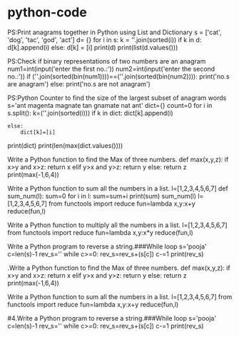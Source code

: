 # python-code
PS:Print anagrams together in Python using List and Dictionary
s = ['cat', 'dog', 'tac', 'god', 'act']
d= {}
for i in s:
    k = ''.join(sorted(i))
    if k in d:
        d[k].append(i)
    else:
        d[k] = [i]
print(d)
print(list(d.values())) 

PS:Check if binary representations of two numbers are an anagram
num1=int(input('enter the first no.:'))
num2=int(input('enter the second no.:'))
if (''.join(sorted(bin(num1))))==(''.join(sorted(bin(num2)))):
    print('no.s are anagram')
else:
    print('no.s are not anagram')
    
PS:Python Counter to find the size of the largest subset of anagram words
 s='ant magenta magnate tan gnamate nat ant'
dict={}
count=0
for i in s.split():
    k=(''.join(sorted(i)))
    if k in dict:
        dict[k].append(i)
        
    else:
        dict[k]=[i]
print(dict)
print(len(max(dict.values())))

Write a Python function to find the Max of three numbers.
def max(x,y,z):
    if x>y and x>z:
        return x
    elif y>x and y>z:
        return y
    else: 
        return z
print(max(-1,6,4))

Write a Python function to sum all the numbers in a list.
l=[1,2,3,4,5,6,7]
def sum_num(l):
    sum=0
    for i in l:
        sum=sum+i
    print(sum)
sum_num(l)
l=[1,2,3,4,5,6,7]
from functools import reduce
fun=lambda x,y:x+y
reduce(fun,l)

Write a Python function to multiply all the numbers in a list.
l=[1,2,3,4,5,6,7]
from functools import reduce
fun=lambda x,y:x*y
reduce(fun,l)

Write a Python program to reverse a string.###While loop
s='pooja'
c=len(s)-1
rev_s=''
while c>=0:
    rev_s=rev_s+(s[c])
    c-=1 
print(rev_s)

.Write a Python function to find the Max of three numbers.
def max(x,y,z):
    if x>y and x>z:
        return x
    elif y>x and y>z:
        return y
    else: 
        return z
print(max(-1,6,4))

Write a Python function to sum all the numbers in a list.
l=[1,2,3,4,5,6,7]
from functools import reduce
fun=lambda x,y:x+y
reduce(fun,l)

#4.Write a Python program to reverse a string.###While loop
s='pooja'
c=len(s)-1
rev_s=''
while c>=0:
    rev_s=rev_s+(s[c])
    c-=1 
print(rev_s)


